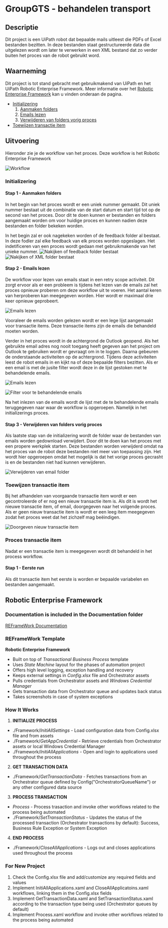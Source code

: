 # **GroupGTS - behandelen transport**
## **Descriptie**

Dit project is een UiPath robot dat bepaalde mails uitleest die PDFs of Excel bestanden bezitten. In deze bestanden staat gestructureerde data die uitgelezen wordt om later te verwerken in een XML bestand dat zo verder buiten het proces van de robot gebruikt word.  

## **Waarneming**

Dit project is tot stand gebracht met gebruikmakend van UiPath en het UiPath Robotic Enterprise Framework. Meer informatie over het [Robotic Enterprise Framework](#robotic-enterprise-framework) kan u vinden onderaan de pagina.

* [Initializering](#initializering)
  1. [Aanmaken folders](#stap-1---aanmaken-folders)
  1. [Emails lezen](#stap-2---emails-lezen)
  1. [Verwijderen van folders vorig proces](#stap-3---verwijderen-van-folders-vorig-proces)
* [Toewijzen transactie item](#toewijzen-transactie-item)

## **Uitvoering**

Hieronder zie je de workflow van het proces. Deze workflow is het Robotic Enterprise Framework

![Workflow](Documentation/Images/00_Main.jpg)

### **Initializering**

#### **Stap 1 - Aanmaken folders**

In het begin van het proces wordt er een uniek nummer gemaakt. Dit uniek nummer bestaat uit de combinatie van de start datum en start tijd tot op de second van het proces. Door dit te doen kunnen er bestanden en folders aangemaakt worden om voor huidige proces en kunnen nadien deze bestanden en folder bekeken worden.

In het begin zal er ook nagekeken worden of de feedback folder al bestaat. In deze fodler zal elke feedback van elk proces worden opgeslagen. Het indetificeren van een proces wordt gedaan met gebruikmakende van het unieke nummer.
![Nakijken of feedback folder bestaat](Documentation/Images/01_Init.jpg)
![Nakijken of XML folder bestaat](Documentation/Images/02_Init.jpg)

#### **Stap 2 - Emails lezen**

De workflow voor lezen van emails staat in een retry scope activiteit. Dit zorgt ervoor als er een probleem is tijdens het lezen van de emails zal het proces opnieuw proberen om deze workflow uit te voeren. Het aantal keren van herproberen kan meegegeven worden. Hier wordt er maximaal drie keer opnieuw geprobeert.


![Emails lezen](Documentation/Images/03_Init.jpg)


Vooraleer de emails worden gelezen wordt er een lege lijst aangemaakt voor transactie items. Deze transactie items zijn de emails die behandeld moeten worden.

Verder in het proces wordt in de achtergrond de Outlook geopend. Als het gebruikte email adres nog nooit toegang heeft gegeven aan het project om Outlook te gebruiken wordt er gevraagt om in te loggen. Daarna gebeuren de onderstaande activiteiten op de achtergrond. Tijdens deze activiteiten leest de robot emails in en kijkt na of deze bepaalde filters bezitten. Als er een email is met de jusite filter wordt deze in de lijst gestoken met te behandelende emails.


![Emails lezen](Documentation/Images/04_Init.jpg)

![Filter voor te behandelende emails](Documentation/Images/05_Init.jpg)


Na het inlezen van de emails wordt de lijst met de te behandelende emails teruggegeven naar waar de workflow is opgeroepen. Namelijk in het initializerings proces.

#### **Stap 3 - Verwijderen van folders vorig proces**

Als laatste stap van de initializering wordt de folder waar de bestanden van emails worden gedownload verwijdert. Door dit te doen kan het proces met een propere werkplek starten. Deze bestanden worden verwijderd omdat na het proces van de robot deze bestanden niet meer van toepassing zijn. Het wordt hier opgeroepen omdat het mogelijk is dat het vorige proces gecrasht is en de bestanden niet had kunnen verwijderen.

![Verwijderen van email folder](Documentation/Images/06_Init.jpg)

### **Toewijzen transactie item**

Bij het afhandelen van voorgaande transactie item wordt er een gecontroleerde of er nog een nieuw transactie item is. Als dit is wordt het nieuwe transactie item, of email, doorgegeven naar het volgende proces. Als er geen nieuw transactie item is wordt er een leeg item meegegeven zodat het proces weet dat het zichzelf mag beëindigen.

![Doorgeven nieuw transactie item](Documentation/Images/07_Transaction_Data.jpg)


### **Proces transactie item**

Nadat er een transactie item is meegegeven wordt dit behandeld in het process workflow.

#### **Stap 1 - Eerste run**

Als dit transactie item het eerste is worden er bepaalde variabelen en bestanden aangemaakt.


## **Robotic Enterprise Framework**
### Documentation is included in the Documentation folder ###

[REFrameWork Documentation](https://github.com/UiPath/ReFrameWork/blob/master/Documentation/REFramework%20documentation.pdf)

### REFrameWork Template ###
**Robotic Enterprise Framework**

* Built on top of *Transactional Business Process* template
* Uses *State Machine* layout for the phases of automation project
* Offers high level logging, exception handling and recovery
* Keeps external settings in *Config.xlsx* file and Orchestrator assets
* Pulls credentials from Orchestrator assets and *Windows Credential Manager*
* Gets transaction data from Orchestrator queue and updates back status
* Takes screenshots in case of system exceptions


### How It Works ###

1. **INITIALIZE PROCESS**
 + ./Framework/*InitiAllSettings* - Load configuration data from Config.xlsx file and from assets
 + ./Framework/*GetAppCredential* - Retrieve credentials from Orchestrator assets or local Windows Credential Manager
 + ./Framework/*InitiAllApplications* - Open and login to applications used throughout the process

2. **GET TRANSACTION DATA**
 + ./Framework/*GetTransactionData* - Fetches transactions from an Orchestrator queue defined by Config("OrchestratorQueueName") or any other configured data source

3. **PROCESS TRANSACTION**
 + *Process* - Process trasaction and invoke other workflows related to the process being automated 
 + ./Framework/*SetTransactionStatus* - Updates the status of the processed transaction (Orchestrator transactions by default): Success, Business Rule Exception or System Exception

4. **END PROCESS**
 + ./Framework/*CloseAllApplications* - Logs out and closes applications used throughout the process


### For New Project ###

1. Check the Config.xlsx file and add/customize any required fields and values
2. Implement InitiAllApplications.xaml and CloseAllApplicatoins.xaml workflows, linking them in the Config.xlsx fields
3. Implement GetTransactionData.xaml and SetTransactionStatus.xaml according to the transaction type being used (Orchestrator queues by default)
4. Implement Process.xaml workflow and invoke other workflows related to the process being automated
